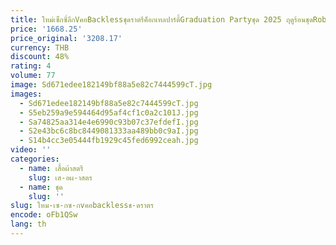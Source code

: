 ```yaml
---
title: ใหม่เซ็กซี่ลึกVคอBacklessชุดราตรีค็อกเทลปาร์ตี้Graduation Partyชุด 2025 ฤดูร้อนชุดRobe Vestidoผู้หญิงElegant
price: '1668.25'
price_original: '3208.17'
currency: THB
discount: 48%
rating: 4
volume: 77
image: Sd671edee182149bf88a5e82c7444599cT.jpg
images:
  - Sd671edee182149bf88a5e82c7444599cT.jpg
  - S5eb259a9e594464d95af4cf1c0a2c101J.jpg
  - Sa74825aa314e4e6990c93b07c37efdefI.jpg
  - S2e43bc6c8bc8449081333aa489bb0c9aI.jpg
  - S14b4cc3e05444fb1929c45fed6992ceah.jpg
video: ''
categories:
  - name: เสื้อผ้าสตรี
    slug: เส-อผ-าสตร
  - name: ชุด
    slug: ''
slug: ใหม-เซ-กซ-กvคอbacklessช-ดราตร
encode: oFb1QSw
lang: th
---
```

  